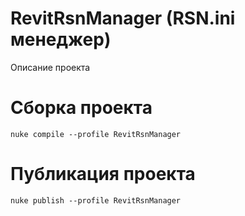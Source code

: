 # RevitRsnManager (RSN.ini менеджер)
Описание проекта 

# Сборка проекта
```
nuke compile --profile RevitRsnManager
```

# Публикация проекта
```
nuke publish --profile RevitRsnManager
```

